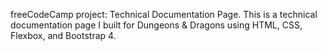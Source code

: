 freeCodeCamp project: Technical Documentation Page. This is a technical documentation page I built for Dungeons & Dragons using HTML, CSS, Flexbox, and Bootstrap 4. 
